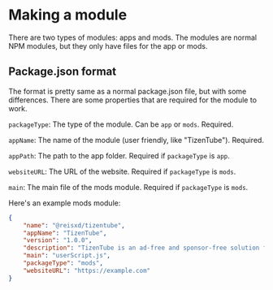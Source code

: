 # Making a module

There are two types of modules: apps and mods. The modules are normal NPM modules, but they only have files for the app or mods.

## Package.json format

The format is pretty same as a normal package.json file, but with some differences. There are some properties that are required for the module to work.

`packageType`: The type of the module. Can be `app` or `mods`. Required.

`appName`: The name of the module (user friendly, like "TizenTube"). Required.

`appPath`: The path to the app folder. Required if `packageType` is `app`.

`websiteURL`: The URL of the website. Required if `packageType` is `mods`.

`main`: The main file of the mods module. Required if `packageType` is `mods`.

Here's an example mods module:
```json
{
    "name": "@reisxd/tizentube",
    "appName": "TizenTube",
    "version": "1.0.0",
    "description": "TizenTube is an ad-free and sponsor-free solution for your favourite streaming website on your Tizen (Samsung) TVs.",
    "main": "userScript.js",
    "packageType": "mods",
    "websiteURL": "https://example.com"
}
```